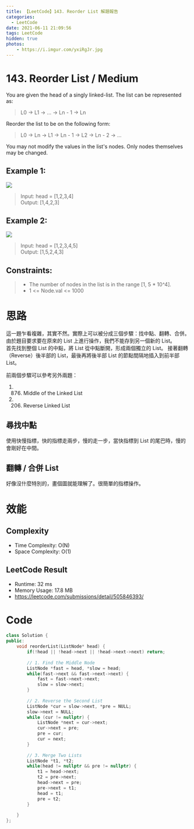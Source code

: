 ```yaml
---
title: 【LeetCode】143. Reorder List 解題報告
categories:
  - LeetCode
date: 2021-06-11 21:09:56
tags: LeetCode
hidden: true
photos:
    - https://i.imgur.com/yxiRgJr.jpg
---
```


# 143. Reorder List / Medium

You are given the head of a singly linked-list. The list can be represented as:

> L0 → L1 → … → Ln - 1 → Ln

<!-- more -->

Reorder the list to be on the following form:

> L0 → Ln → L1 → Ln - 1 → L2 → Ln - 2 → … 

You may not modify the values in the list's nodes. Only nodes themselves may be changed.

## Example 1:
![](https://assets.leetcode.com/uploads/2021/03/04/reorder1linked-list.jpg)
> Input: head = [1,2,3,4] \
> Output: [1,4,2,3]
## Example 2:
![](https://assets.leetcode.com/uploads/2021/03/09/reorder2-linked-list.jpg)
> Input: head = [1,2,3,4,5] \
> Output: [1,5,2,4,3]
 

## Constraints:
> - The number of nodes in the list is in the range [1, 5 * 10^4].
> - 1 <= Node.val <= 1000


# 思路

這一題乍看複雜，其實不然。實際上可以被分成三個步驟：找中點、翻轉、合併。 \
由於題目要求要在原來的 List 上進行操作，我們不能存到另一個新的 List。\
首先找到整個 List 的中點，將 List 從中點斷開，形成兩個獨立的 List。
接著翻轉（Reverse）後半部的 List，最後再將後半部 List 的節點間隔地插入到前半部 List。

前兩個步驟可以參考另外兩題：
1. 876. Middle of the Linked List
2. 206. Reverse Linked List

## 尋找中點
使用快慢指標，快的指標走兩步，慢的走一步，當快指標到 List 的尾巴時，慢的會剛好在中間。

## 翻轉 / 合併 List
好像沒什麼特別的，畫個圖就能理解了。很簡單的指標操作。

# 效能

## Complexity 
- Time Complexity: O(N)
- Space Complexity: O(1)

## LeetCode Result

- Runtime: 32 ms
- Memory Usage: 17.8 MB
- https://leetcode.com/submissions/detail/505846393/

# Code 
```cpp
class Solution {
public:
    void reorderList(ListNode* head) {
        if(!head || !head->next || !head->next->next) return;
        
        // 1. Find the Middle Node
        ListNode *fast = head, *slow = head;
        while(fast->next && fast->next->next) {
            fast = fast->next->next;
            slow = slow->next;
        }
        
        // 2. Reverse the Second List
        ListNode *cur = slow->next, *pre = NULL;
        slow->next = NULL;
        while (cur != nullptr) {
            ListNode *next = cur->next;
            cur->next = pre;
            pre = cur;
            cur = next;
        }
        
        // 3. Merge Two Lists
        ListNode *t1, *t2;
        while(head != nullptr && pre != nullptr) {
            t1 = head->next;
            t2 = pre->next;
            head->next = pre;
            pre->next = t1;
            head = t1;
            pre = t2;
        }
        
    }
};
```

